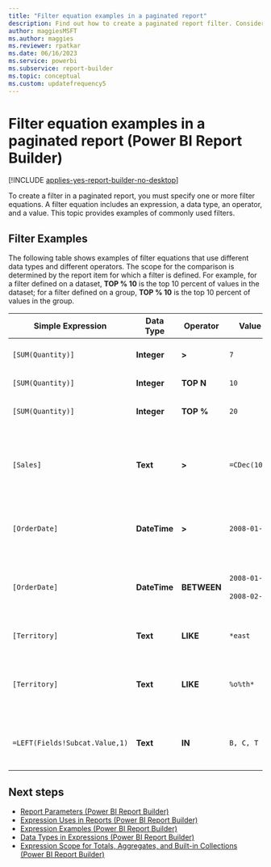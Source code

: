 ```yaml
---
title: "Filter equation examples in a paginated report"
description: Find out how to create a paginated report filter. Consider these examples of often-used filters to create your own.
author: maggiesMSFT
ms.author: maggies
ms.reviewer: rpatkar
ms.date: 06/16/2023
ms.service: powerbi
ms.subservice: report-builder
ms.topic: conceptual
ms.custom: updatefrequency5
---
```

# Filter equation examples in a paginated report (Power BI Report Builder)

[!INCLUDE [applies-yes-report-builder-no-desktop](../../includes/applies-yes-report-builder-no-desktop.md)]

  To create a filter in a paginated report, you must specify one or more filter equations. A filter equation includes an expression, a data type, an operator, and a value. This topic provides examples of commonly used filters.

## Filter Examples

The following table shows examples of filter equations that use different data types and different operators. The scope for the comparison is determined by the report item for which a filter is defined. For example, for a filter defined on a dataset, **TOP % 10** is the top 10 percent of values in the dataset; for a filter defined on a group, **TOP % 10** is the top 10 percent of values in the group.

| Simple Expression | Data Type | Operator | Value | Description |
| --- | --- | --- | --- | --- |
| `[SUM(Quantity)]` | **Integer** | **>** | `7` | Includes data values that are greater than 7. |
| `[SUM(Quantity)]` | **Integer** | **TOP N** | `10` | Includes the top 10 data values. |
| `[SUM(Quantity)]` | **Integer** | **TOP %** | `20` | Includes the top 20% of data values. |
| `[Sales]` | **Text** | **>** | `=CDec(100)` | Includes all values of type System.Decimal (SQL "money" data types) greater than $100. |
| `[OrderDate]` | **DateTime** | **>** | `2008-01-01` | Includes all dates from January 1, 2008 to the present date. |
| `[OrderDate]` | **DateTime** | **BETWEEN** | `2008-01-01`<br /><br />`2008-02-01` | Includes dates from January 1, 2008 up to and including February 1, 2008. |
| `[Territory]` | **Text** | **LIKE** | `*east` | All territory names that end in "east". |
| `[Territory]` | **Text** | **LIKE** | `%o%th*` | All territory names that include North and South at the beginning of the name. |
| `=LEFT(Fields!Subcat.Value,1)` | **Text** | **IN** | `B, C, T` | All subcategory values that begin with the letters B, C, or T. |

## Next steps

- [Report Parameters (Power BI Report Builder)](../parameters/paginated-reports-create-parameters.md)
- [Expression Uses in Reports (Power BI Report Builder)](./expression-uses-reports-report-builder.md)
- [Expression Examples (Power BI Report Builder)](./report-builder-expression-examples.md)
- [Data Types in Expressions (Power BI Report Builder)](./data-types-expressions-report-builder.md)
- [Expression Scope for Totals, Aggregates, and Built-in Collections (Power BI Report Builder)](./expression-scope-for-totals-aggregates-and-built-in-collections.md)
